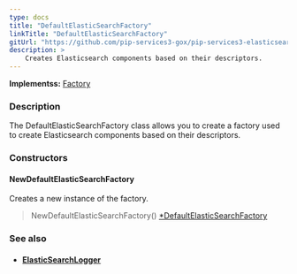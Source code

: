 ```yaml
---
type: docs
title: "DefaultElasticSearchFactory"
linkTitle: "DefaultElasticSearchFactory"
gitUrl: "https://github.com/pip-services3-gox/pip-services3-elasticsearch-gox"
description: > 
    Creates Elasticsearch components based on their descriptors.
---
```


**Implementss:** [Factory](../../../components/build/factory)

### Description

The DefaultElasticSearchFactory class allows you to create a factory used to create Elasticsearch components based on their descriptors. 

### Constructors

#### NewDefaultElasticSearchFactory
Creates a new instance of the factory.

> NewDefaultElasticSearchFactory() [*DefaultElasticSearchFactory]()


### See also
- #### [ElasticSearchLogger](../../log/elasticsearch_logger)


